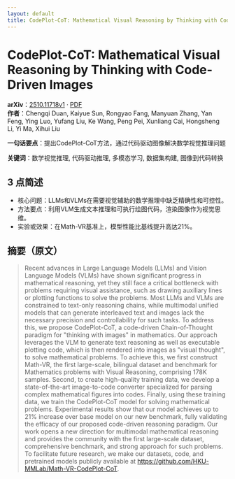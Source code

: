 ```yaml
---
layout: default
title: CodePlot-CoT: Mathematical Visual Reasoning by Thinking with Code-Driven Images
---
```


# CodePlot-CoT: Mathematical Visual Reasoning by Thinking with Code-Driven Images
**arXiv**：[2510.11718v1](https://arxiv.org/abs/2510.11718) · [PDF](https://arxiv.org/pdf/2510.11718.pdf)  
**作者**：Chengqi Duan, Kaiyue Sun, Rongyao Fang, Manyuan Zhang, Yan Feng, Ying Luo, Yufang Liu, Ke Wang, Peng Pei, Xunliang Cai, Hongsheng Li, Yi Ma, Xihui Liu  

**一句话要点**：提出CodePlot-CoT方法，通过代码驱动图像解决数学视觉推理问题

**关键词**：数学视觉推理, 代码驱动推理, 多模态学习, 数据集构建, 图像到代码转换

## 3 点简述
- 核心问题：LLMs和VLMs在需要视觉辅助的数学推理中缺乏精确性和可控性。
- 方法要点：利用VLM生成文本推理和可执行绘图代码，渲染图像作为视觉思维。
- 实验或效果：在Math-VR基准上，模型性能比基线提升高达21%。

## 摘要（原文）

> Recent advances in Large Language Models (LLMs) and Vision Language Models
> (VLMs) have shown significant progress in mathematical reasoning, yet they
> still face a critical bottleneck with problems requiring visual assistance,
> such as drawing auxiliary lines or plotting functions to solve the problems.
> Most LLMs and VLMs are constrained to text-only reasoning chains, while
> multimodal unified models that can generate interleaved text and images lack
> the necessary precision and controllability for such tasks. To address this, we
> propose CodePlot-CoT, a code-driven Chain-of-Thought paradigm for "thinking
> with images" in mathematics. Our approach leverages the VLM to generate text
> reasoning as well as executable plotting code, which is then rendered into
> images as "visual thought", to solve mathematical problems. To achieve this, we
> first construct Math-VR, the first large-scale, bilingual dataset and benchmark
> for Mathematics problems with Visual Reasoning, comprising 178K samples.
> Second, to create high-quality training data, we develop a state-of-the-art
> image-to-code converter specialized for parsing complex mathematical figures
> into codes. Finally, using these training data, we train the CodePlot-CoT model
> for solving mathematical problems. Experimental results show that our model
> achieves up to 21% increase over base model on our new benchmark, fully
> validating the efficacy of our proposed code-driven reasoning paradigm. Our
> work opens a new direction for multimodal mathematical reasoning and provides
> the community with the first large-scale dataset, comprehensive benchmark, and
> strong approach for such problems. To facilitate future research, we make our
> datasets, code, and pretrained models publicly available at
> https://github.com/HKU-MMLab/Math-VR-CodePlot-CoT.

